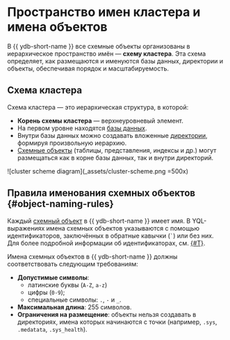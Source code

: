 # Пространство имен кластера и имена объектов

В {{ ydb-short-name }} все схемные объекты организованы в иерархическое пространство имён — **схему кластера**. Эта схема определяет, как размещаются и именуются базы данных, директории и объекты, обеспечивая порядок и масштабируемость.

## Схема кластера

Схема кластера — это иерархическая структура, в которой:

- **Корень схемы кластера** — верхнеуровневый элемент.
- На первом уровне находятся [базы данных](../glossary.md#database).
- Внутри базы данных можно создавать вложенные [директории](dir.md), формируя произвольную иерархию.
- [Схемные объекты](../glossary.md#scheme-object) (таблицы, представления, индексы и др.) могут размещаться как в корне базы данных, так и внутри директорий.

![cluster scheme diagram](_assets/cluster-scheme.png =500x)

## Правила именования схемных объектов {#object-naming-rules}

Каждый [схемный объект](../glossary.md#scheme-object) в {{ ydb-short-name }} имеет имя. В YQL-выражениях имена схемных объектов указываются с помощью идентификаторов, заключённых в обратные кавычки (`` ` ``) или без них. Для более подробной информации об идентификаторах, см. [{#T}](../../yql/reference/syntax/lexer.md#keywords-and-ids).

Имена схемных объектов в {{ ydb-short-name }} должны соответствовать следующим требованиям:

- **Допустимые символы**:
    - латинские буквы (`A-Z`, `a-z`)
    - цифры (`0-9`);
    - специальные символы: `.`, `-` и `_`.
- **Максимальная длина**: 255 символов.
- **Ограничения на размещение**: объекты нельзя создавать в директориях, имена которых начинаются с точки (например, `.sys`, `.medatata`, `.sys_health`).